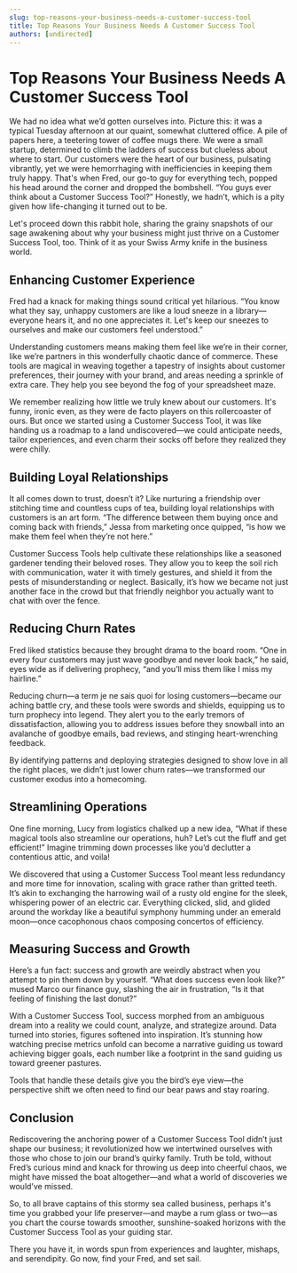 ```yaml
---
slug: top-reasons-your-business-needs-a-customer-success-tool
title: Top Reasons Your Business Needs A Customer Success Tool
authors: [undirected]
---
```



# Top Reasons Your Business Needs A Customer Success Tool

We had no idea what we’d gotten ourselves into. Picture this: it was a typical Tuesday afternoon at our quaint, somewhat cluttered office. A pile of papers here, a teetering tower of coffee mugs there. We were a small startup, determined to climb the ladders of success but clueless about where to start. Our customers were the heart of our business, pulsating vibrantly, yet we were hemorrhaging with inefficiencies in keeping them truly happy. That's when Fred, our go-to guy for everything tech, popped his head around the corner and dropped the bombshell. “You guys ever think about a Customer Success Tool?” Honestly, we hadn’t, which is a pity given how life-changing it turned out to be.

Let's proceed down this rabbit hole, sharing the grainy snapshots of our sage awakening about why your business might just thrive on a Customer Success Tool, too. Think of it as your Swiss Army knife in the business world.

## Enhancing Customer Experience

Fred had a knack for making things sound critical yet hilarious. “You know what they say, unhappy customers are like a loud sneeze in a library—everyone hears it, and no one appreciates it. Let's keep our sneezes to ourselves and make our customers feel understood.”

Understanding customers means making them feel like we’re in their corner, like we’re partners in this wonderfully chaotic dance of commerce. These tools are magical in weaving together a tapestry of insights about customer preferences, their journey with your brand, and areas needing a sprinkle of extra care. They help you see beyond the fog of your spreadsheet maze.

We remember realizing how little we truly knew about our customers. It's funny, ironic even, as they were de facto players on this rollercoaster of ours. But once we started using a Customer Success Tool, it was like handing us a roadmap to a land undiscovered—we could anticipate needs, tailor experiences, and even charm their socks off before they realized they were chilly.

## Building Loyal Relationships

It all comes down to trust, doesn’t it? Like nurturing a friendship over stitching time and countless cups of tea, building loyal relationships with customers is an art form. “The difference between them buying once and coming back with friends,” Jessa from marketing once quipped, “is how we make them feel when they’re not here.”

Customer Success Tools help cultivate these relationships like a seasoned gardener tending their beloved roses. They allow you to keep the soil rich with communication, water it with timely gestures, and shield it from the pests of misunderstanding or neglect. Basically, it’s how we became not just another face in the crowd but that friendly neighbor you actually want to chat with over the fence.

## Reducing Churn Rates

Fred liked statistics because they brought drama to the board room. “One in every four customers may just wave goodbye and never look back,” he said, eyes wide as if delivering prophecy, “and you’ll miss them like I miss my hairline.”

Reducing churn—a term je ne sais quoi for losing customers—became our aching battle cry, and these tools were swords and shields, equipping us to turn prophecy into legend. They alert you to the early tremors of dissatisfaction, allowing you to address issues before they snowball into an avalanche of goodbye emails, bad reviews, and stinging heart-wrenching feedback.

By identifying patterns and deploying strategies designed to show love in all the right places, we didn’t just lower churn rates—we transformed our customer exodus into a homecoming.

## Streamlining Operations

One fine morning, Lucy from logistics chalked up a new idea, “What if these magical tools also streamline our operations, huh? Let’s cut the fluff and get efficient!” Imagine trimming down processes like you’d declutter a contentious attic, and voila!

We discovered that using a Customer Success Tool meant less redundancy and more time for innovation, scaling with grace rather than gritted teeth. It’s akin to exchanging the harrowing wail of a rusty old engine for the sleek, whispering power of an electric car. Everything clicked, slid, and glided around the workday like a beautiful symphony humming under an emerald moon—once cacophonous chaos composing concertos of efficiency.

## Measuring Success and Growth

Here’s a fun fact: success and growth are weirdly abstract when you attempt to pin them down by yourself. “What does success even look like?” mused Marco our finance guy, slashing the air in frustration, “Is it that feeling of finishing the last donut?”

With a Customer Success Tool, success morphed from an ambiguous dream into a reality we could count, analyze, and strategize around. Data turned into stories, figures softened into inspiration. It’s stunning how watching precise metrics unfold can become a narrative guiding us toward achieving bigger goals, each number like a footprint in the sand guiding us toward greener pastures.

Tools that handle these details give you the bird’s eye view—the perspective shift we often need to find our bear paws and stay roaring.

## Conclusion

Rediscovering the anchoring power of a Customer Success Tool didn’t just shape our business; it revolutionized how we intertwined ourselves with those who chose to join our brand’s quirky family. Truth be told, without Fred’s curious mind and knack for throwing us deep into cheerful chaos, we might have missed the boat altogether—and what a world of discoveries we would’ve missed.

So, to all brave captains of this stormy sea called business, perhaps it's time you grabbed your life preserver—and maybe a rum glass or two—as you chart the course towards smoother, sunshine-soaked horizons with the Customer Success Tool as your guiding star.

There you have it, in words spun from experiences and laughter, mishaps, and serendipity. Go now, find your Fred, and set sail.